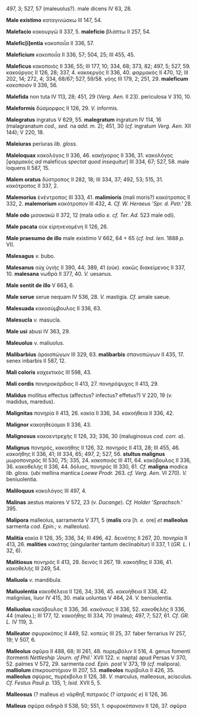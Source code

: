 497, 3; 527, 57 (maleuolus?). male dicens IV 63, 28.

**Male existimo** καταγινώσκω III 147, 54.

**Malefacio** κακουργῶ II 337, 5. **male­ficio** βλάπτω II 257, 54.

**Malefic[i]entia** κακοποιΐα II 336, 57.

**Maleficium** κακοποιΐα II 336, 57; 504, 25; III 455, 45.

**Maleficus** κακοποιός II 336, 55; III 177, 10; 334, 68; 373, 82; 497,
5; 527, 59. κακοῦργος II 126, 28; 337, 4. κακοεργός II 336, 40. φαρμακός
II 470, 12; III 202, 14; 272, 4; 334, 68/67; 527, 59/58. γόης III 179,
2; 251, 29. **maleficum** κακοποιόν II 336, 56.

**Malefida** non tuta IV 113, 28; 451, 29 (*Verg. Aen.* II 23).
periculosa V 310, 10.

**Maleformis** δύσμορφος II 126, 29. *V.* informis.

**Malegratus** ingratus V 629, 55. **malegratum** ingratum IV 114, 16
(malagranatum *cod., sed.* na *add. m.* 2); 451, 30 (*cf.* ingratum
*Verg. Aen.* XII 144); V 220, 18.

**Maleiuras** periuras *lib. gloss.*

**Maleloquax** κακολόγος II 336, 46. κακήγορος II 336, 31. κακολόγος
[φαρμακός *ad* maleficus *spectat quod insequitur*] III 334, 67; 527,
58. male loquens II 587, 15.

**Malem oratus** δύστροπος II 282, 18; III 334, 37; 492, 53; 515, 31.
κακότροπος II 337, 2.

**Malemorius** ἐνέντροπος III 333, 41. **malimioris** (mali moris?)
κακότροπος II 332, 2. **malemorium** κακότροπον III 432, 4. *Cf. W.
Heraeus 'Spr. d. Petr.'* 28.

**Male odo** μισοκακῶ II 372, 12 (mala odio *e. cf. Ter. Ad.* 523 male
odi).

**Male pacata** οὐκ εἰρηνενομένη II 126, 26.

**Male praesumo de illo** male existimo V 662, 64 + 65 (*cf. Ind. Ien.*
1888 *p.* VI).

**Malesagus** *v.* bubo.

**Malesanus** οὐχ ὑγιής II 390, 44; 389, 41 (οὐκ). κακῶς διακείμενος II
337, 10. **malesana** νωθρά II 377, 40. *V.* uesanus.

**Male sentit de illo** V 663, 6.

**Male serue** serue nequam IV 536, 28. *V.* mastigia. *Cf.* amale
saeue.

**Malesuada** κακοσύμβουλος II 336, 63.

**Malesucla** *v.* masucla.

**Male usi** abusi IV 363, 29.

**Maleuolus** *v.* maliuolus.

**Malibarbius** ἀραιοπώγων III 329, 63. **malibarbis** σπανοπώγων II
435, 17. senex inbarbis II 587, 12.

**Mali coloris** καχεκτικός III 598, 43.

**Mali cordis** πονηροκάρδιος II 413, 27. πονηρόψυχος II 413, 29.

**Malidus** mollitus effectus (affectus? infectus? effetus?) V 220, 19
(*v.* madidus, maredus).

**Malignitas** πονηρία II 413, 26. κακία II 336, 34. κακοήθεια II 336,
42.

**Malignor** κακοηθεύομαι II 336, 43.

**Malignosus** κακοεντρεχής II 126, 33; 336, 30 (maluginosus *cod. corr.
a*).

**Malignus** πονηρός, κακοήθης II 126, 32. πονηρός II 413, 28; III 455,
46. κακοήθης II 336, 41; III 334, 65; 497, 2; 527, 56. **stultus
malignus** μωροπονηρός III 530, 75; 335, 24. κακοποιός III 411, 64.
κακόβουλος II 336, 36. κακοθελής II 336, 44. δόλιος, πονηρός III 330,
61. *Cf.* **maligna** modica *lib. gloss.* (*ubi* mellina mantica *Loewe
Prodr.* 263. *cf. Verg. Aen.* VI 270). *V.* beniuolentia.

**Maliloquus** κακολόγος III 497, 4.

**Malinas** aestus maiores V 572, 23 (*v. Ducange*). *Cf. Holder
'Sprachsch.'* 395.

**Malipora** malleolus, sarramenta V 371, 5 (**malis** ora [*h. e.*
ore] *et* **malleolus** sarmenta *cod. Epin.; v.* malleolus).

**Malitia** κακία II 126, 35; 336, 34; III 496, 42. δεινότης II 267, 20.
πο­νηρία II 413, 26. **malities** κακότης (singulariter tantum
declinabitur) II 337, 1 (*GR. L.* I 32, 6).

**Malitiosus** πονηρός II 413, 28. δεινός II 267, 19. κακοήθης II 336,
41. κακοθελής III 249, 54.

**Maliuola** *v.* mandibula.

**Maliuolentia** κακοθέλεια II 126, 34; 336, 45. κακοήθεια II 336, 42.
maligniias, liuor IV 415, 30. mala uoluntas V 464, 24. *V.*
beniuolentia.

**Maliuolus** κακόβουλος II 336, 36. κακόνους II 336, 52. κακοθελής II
336, 44 (maleu.); III 177, 12. κακοήθης III 334, 70 (maleu); 497, 7;
527, 61. *Cf. GR. L.* IV 119, 3.

**Malleator** σφυροκόπος II 449, 52. κοπεύς III 25, 37. faber ferrarius
IV 257, 19; V 507, 6.

**Malleolus** σφῦρα II 488, 68; III 261, 48. πυρεμβόλιν II 516, 4. genus
fomenti (tormenti *Nettleship 'Journ. of Phil.'* XVII 122. *v.* napta)
apud Persas V 370, 52. palmes V 572, 29. sarmenta *cod. Epin. post* V
373, 19 (*cf.* malipora). **malliolum** ἐπικρουστήριον III 207, 53.
**malleolos** πυρίβολα II 426, 35. **malleolus** σφύρας, πυρέκβολα II
126, 38. *V.* marculus, malleosus, acisculus. *Cf. Festus Pauli p.* 135,
1; *Isid.* XVII 5, 5.

**Malleosus** (? malleus *e*) νάρθηξ πατρικός (? ἰατρικός *e*) II 126,
36.

**Malleus** σφῦρα σιδηρᾶ II 538, 50; 551, 1. σφυροκόπανον II 126, 37.
σφῦρα
